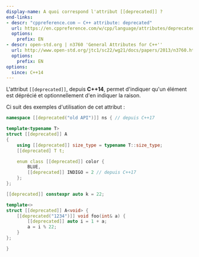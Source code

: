```yaml
---
display-name: A quoi correspond l'attribut [[deprecated]] ?
end-links:
- descr: "cppreference.com – C++ attribute: deprecated"
  url: https://en.cppreference.com/w/cpp/language/attributes/deprecated
  options:
    prefix: EN
- descr: open-std.org | n3760 'General Attributes for C++''
  url: http://www.open-std.org/jtc1/sc22/wg21/docs/papers/2013/n3760.html
  options:
    prefix: EN
options:
  since: C++14
---
```

L'attribut ```[[deprecated]]```, depuis **C++14**, permet d'indiquer qu'un élément est déprécié et optionnellement d'en indiquer la raison.

Ci suit des exemples d'utilisation de cet attribut :

```cpp
namespace [[deprecated("old API")]] ns { // depuis C++17

template<typename T>
struct [[deprecated]] A
{
    using [[deprecated]] size_type = typename T::size_type;
    [[deprecated] T t;

    enum class [[deprecated]] color {
        BLUE,
        [[deprecated]] INDIGO = 2 // depuis C++17
    };
};

[[deprecated]] constexpr auto k = 22;

template<>
struct [[deprecated]] A<void> {
    [[deprecated("1234")]] void foo(int& a) {
        [[deprecated]] auto i = 1 + a;
        a = i % 22;
    }
};

}
```
